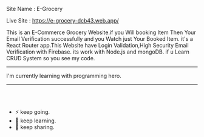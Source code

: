 Site Name : E-Grocery

Live Site : https://e-grocery-dcb43.web.app/
<br> 

This is an E-Commerce Grocery Website.if you Will booking Item Then Your Email Verification successfully and you Watch just Your Booked Item.
it's a React Router app.This Website have Login Validation,High Security Email Verification with Firebase. its work with Node.js and mongoDB. if u Learn CRUD System so you see my code.
<hr>
I'm currently learning with programming hero.
<hr>
<br>
<br> 

- ⚡ keep going.
- 🌱 keep learning.
- 💬 keep sharing.
